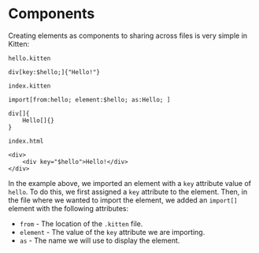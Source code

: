 # Components

Creating elements as components to sharing across files is very simple in Kitten:

`hello.kitten`

```
div[key:$hello;]{"Hello!"}
```

`index.kitten`

```
import[from:hello; element:$hello; as:Hello; ]

div[]{
    Hello[]{}
}
```

`index.html`

```
<div>
    <div key="$hello">Hello!</div>
</div>
```

In the example above, we imported an element with a `key` attribute value of `hello`. To do this, we first assigned a `key` attribute to the element. Then, in the file where we wanted to import the element, we added an `import[]` element with the following attributes:

- `from` - The location of the `.kitten` file.
- `element` - The value of the `key` attribute we are importing.
- `as` - The name we will use to display the element.
